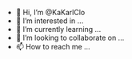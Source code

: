 - 👋 Hi, I’m @KaKarlClo
- 👀 I’m interested in ...
- 🌱 I’m currently learning ...
- 💞️ I’m looking to collaborate on ...
- 📫 How to reach me ...

<!---
KaKarlClo/KaKarlClo is a ✨ special ✨ repository because its `README.md` (this file) appears on your GitHub profile.
You can click the Preview link to take a look at your changes.
--->
